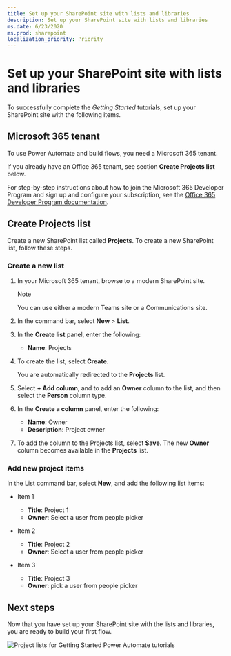 ```yaml
---
title: Set up your SharePoint site with lists and libraries
description: Set up your SharePoint site with lists and libraries
ms.date: 6/23/2020
ms.prod: sharepoint
localization_priority: Priority
---
```


# Set up your SharePoint site with lists and libraries

To successfully complete the *Getting Started* tutorials, set up your SharePoint site with the following items.

## Microsoft 365 tenant

To use Power Automate and build flows, you need a Microsoft 365 tenant.

If you already have an Office 365 tenant, see section **Create Projects list** below.

For step-by-step instructions about how to join the Microsoft 365 Developer Program and sign up and configure your subscription, see the [Office 365 Developer Program documentation](https://docs.microsoft.com/office/developer-program/office-365-developer-program).

## Create Projects list

Create a new SharePoint list called **Projects**. To create a new SharePoint list, follow these steps.

### Create a new list

1. In your Microsoft 365 tenant, browse to a modern SharePoint site.

    > [!NOTE]
    > You can use either a modern Teams site or a Communications site.

1. In the command bar, select **New** > **List**.
1. In the **Create list** panel, enter the following:

    * **Name**: Projects

1. To create the list, select **Create**.

    You are automatically redirected to the **Projects** list.

1. Select **+ Add column**, and to add an **Owner** column to the list, and then select the **Person** column type.
1. In the **Create a column** panel, enter the following:

    * **Name**: Owner
    * **Description**: Project owner

1. To add the column to the Projects list, select **Save**. The new **Owner** column becomes available in the **Projects** list.

### Add new project items

In the List command bar, select **New**, and add the following list items:

* Item 1
  * **Title**: Project 1
  * **Owner**: Select a user from people picker

* Item 2
  * **Title**: Project 2
  * **Owner**: Select a user from people picker

* Item 3
  * **Title**: Project 3
  * **Owner**: pick a user from people picker

## Next steps

Now that you have set up your SharePoint site with the lists and libraries, you are ready to build your first flow.

![Project lists for Getting Started Power Automate tutorials](../../images/flow-tutorials-setup-projects-list.png)
